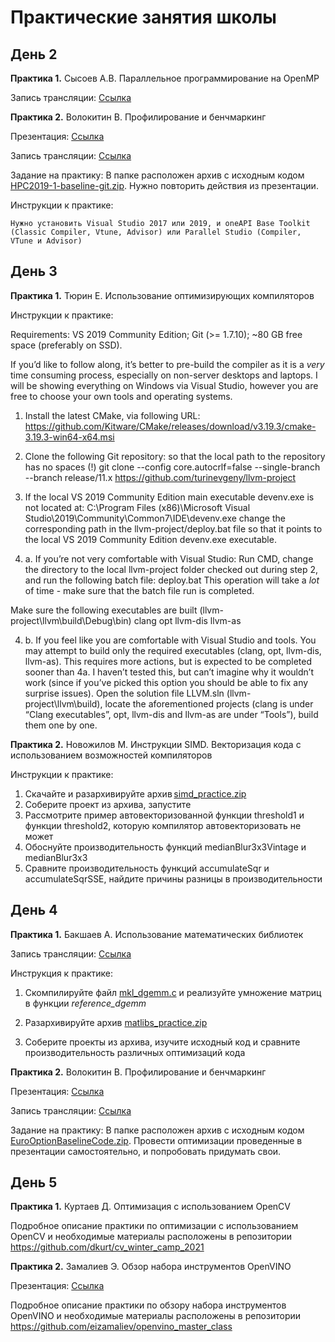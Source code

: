 # Практические занятия школы

## День 2

__Практика 1.__ Сысоев А.В. Параллельное программирование на OpenMP

  Запись трансляции: [Cсылка](http://cloud.unn.ru/s/b7rQfRHSysoYzf6)

 __Практика 2.__ Волокитин В. Профилирование и бенчмаркинг

  Презентация: [Cсылка](2.2._Volokitin_ParallelStudio.pdf)

  Запись трансляции: [Ссылка](http://cloud.unn.ru/s/CWDQkw2JaCtCHWm)

  Задание на практику:
    В папке расположен архив с исходным кодом [HPC2019-1-baseline-git.zip](HPC2019-1-baseline-git.zip). Нужно повторить действия из презентации.

  Инструкции к практике:

    Нужно установить Visual Studio 2017 или 2019, и oneAPI Base Toolkit (Classic Compiler, Vtune, Advisor) или Parallel Studio (Compiler, VTune и Advisor)



## День 3

 __Практика 1.__ Тюрин Е. Использование оптимизирующих компиляторов

  Инструкции к практике:

  Requirements:
  VS 2019 Community Edition;
  Git (>= 1.7.10);
  ~80 GB free space (preferably on SSD).

  If you’d like to follow along, it’s better to pre-build the compiler as it is a *very* time consuming process, especially on non-server desktops and laptops.
  I will be showing everything on Windows via Visual Studio, however you are free to choose your own tools and operating systems.

  1. Install the latest CMake, via following URL: https://github.com/Kitware/CMake/releases/download/v3.19.3/cmake-3.19.3-win64-x64.msi


  2. Clone the following Git repository:
  so that the local path to the repository has no spaces (!)
  git clone --config core.autocrlf=false --single-branch --branch release/11.x https://github.com/turinevgeny/llvm-project


  3. If the local VS 2019 Community Edition main executable devenv.exe is not located at:
  C:\Program Files (x86)\Microsoft Visual Studio\2019\Community\Common7\IDE\devenv.exe
  change the corresponding path in the llvm-project/deploy.bat file so that it points to the local VS 2019 Community Edition devenv.exe executable.


  4. a. If you’re not very comfortable with Visual Studio:
  Run CMD, change the directory to the local llvm-project folder checked out during step 2, and run the following batch file:
  deploy.bat
  This operation will take a *lot* of time - make sure that the batch file run is completed.

  Make sure the following executables are built (llvm-project\llvm\build\Debug\bin)
  clang
  opt
  llvm-dis
  llvm-as

  4. b. If you feel like you are comfortable with Visual Studio and tools.
  You may attempt to build only the required executables (clang, opt, llvm-dis, llvm-as).
  This requires more actions, but is expected to be completed sooner than 4a.
  I haven’t tested this, but can’t imagine why it wouldn’t work (since if you’ve picked this option you should be able to fix any surprise issues).
  Open the solution file LLVM.sln (llvm-project\llvm\build), locate the aforementioned projects (clang is under “Clang executables”, opt, llvm-dis and llvm-as are under “Tools”), build them one by one.



__Практика 2.__ Новожилов М. Инструкции SIMD. Векторизация кода с использованием возможностей компиляторов

  Инструкции к практике:

  1.	Скачайте и разархивируйте архив [simd_practice.zip](http://cloud.unn.ru/s/LRdinbtqaWMN2TX)
  2.	Соберите проект из архива, запустите 
  3.	Рассмотрите пример автовекторизованной функции threshold1 и функции threshold2, которую компилятор автовекторизовать не может 
  4.	Обоснуйте производительность функций medianBlur3x3Vintage и medianBlur3x3 
  5.	Сравните производительность функций accumulateSqr и accumulateSqrSSE, найдите причины разницы в производительности 


## День 4

__Практика 1.__ Бакшаев А. Использование математических библиотек

  Запись трансляции: [Ссылка](http://cloud.unn.ru/s/xxoa2AZAQfiP9sd)

  Инструкция к практике:

  1. Скомпилируйте файл [mkl_dgemm.c](mkl_dgemm.c) и реализуйте умножение матриц в функции _reference_dgemm_ 

  2.	Разархивируйте архив [matlibs_practice.zip](matlibs_practice.zip)
  3.	Соберите проекты из архива, изучите исходный код и сравните производительность различных оптимизаций кода

 __Практика 2.__ Волокитин В. Профилирование и бенчмаркинг

  Презентация: [Cсылка](4.2._Volokitin_Optimizations.pdf)

  Запись трансляции: [Ссылка](http://cloud.unn.ru/s/nNsT963Y7ECW4yX)

  Задание на практику:
    В папке расположен архив с исходным кодом [EuroOptionBaselineCode.zip](EuroOptionBaselineCode.zip). Провести оптимизации проведенные в презентации самостоятельно, и попробовать придумать свои.

## День 5

__Практика 1.__ Куртаев Д. Оптимизация с использованием OpenCV

Подробное описание практики по оптимизации с использованием OpenCV и необходимые материалы расположены в репозитории https://github.com/dkurt/cv_winter_camp_2021


__Практика 2.__ Замалиев Э. Обзор набора инструментов OpenVINO 

  Презентация: [Cсылка](5.2._Zamaliev_OpenVINO_toolkit_tutorial.pdf)

  Подробное описание практики по обзору набора инструментов OpenVINO и необходимые материалы расположены в репозитории https://github.com/eizamaliev/openvino_master_class

